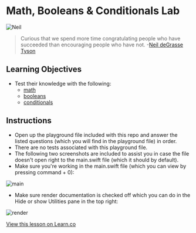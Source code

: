 # Math, Booleans & Conditionals Lab

![Neil](http://i.imgur.com/FAbeMoI.jpg?1)

> Curious that we spend more time congratulating people who have succeeded than encouraging people who have not. -[Neil deGrasse Tyson](https://en.wikipedia.org/wiki/Neil_deGrasse_Tyson)

## Learning Objectives

* Test their knowledge with the following:
	* [math](https://github.com/learn-co-curriculum/swift-math-readme)
	* [booleans](https://github.com/learn-co-curriculum/swift-booleans-readme)
	* [conditionals](https://github.com/learn-co-curriculum/swift-conditionals-readme)



## Instructions

* Open up the playground file included with this repo and answer the listed questions (which you will find in the playground file) in order. 
* There are no tests associated with this playground file.
* The following two screenshots are included to assist you in case the file doesn't open right to the main.swift file (which it should by default).
* Make sure you're working in the main.swift file (which you can view by pressing command + 0):

![main](http://i.imgur.com/odAU8pd.png)
* Make sure render documentation is checked off which you can do in the Hide or show Utilities pane in the top right:

![render](http://i.imgur.com/vCIhFbZ.png)

<a href='https://learn.co/lessons/ConditionalLab' data-visibility='hidden'>View this lesson on Learn.co</a>
